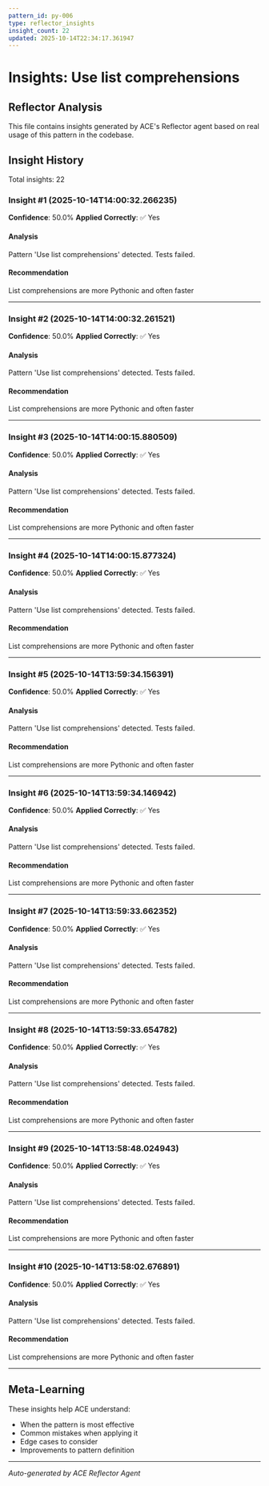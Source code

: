 ```yaml
---
pattern_id: py-006
type: reflector_insights
insight_count: 22
updated: 2025-10-14T22:34:17.361947
---
```

# Insights: Use list comprehensions

## Reflector Analysis

This file contains insights generated by ACE's Reflector agent based on real usage of this pattern in the codebase.

## Insight History

Total insights: 22

### Insight #1 (2025-10-14T14:00:32.266235)

**Confidence**: 50.0%
**Applied Correctly**: ✅ Yes

#### Analysis

Pattern 'Use list comprehensions' detected. Tests failed.

#### Recommendation

List comprehensions are more Pythonic and often faster

---

### Insight #2 (2025-10-14T14:00:32.261521)

**Confidence**: 50.0%
**Applied Correctly**: ✅ Yes

#### Analysis

Pattern 'Use list comprehensions' detected. Tests failed.

#### Recommendation

List comprehensions are more Pythonic and often faster

---

### Insight #3 (2025-10-14T14:00:15.880509)

**Confidence**: 50.0%
**Applied Correctly**: ✅ Yes

#### Analysis

Pattern 'Use list comprehensions' detected. Tests failed.

#### Recommendation

List comprehensions are more Pythonic and often faster

---

### Insight #4 (2025-10-14T14:00:15.877324)

**Confidence**: 50.0%
**Applied Correctly**: ✅ Yes

#### Analysis

Pattern 'Use list comprehensions' detected. Tests failed.

#### Recommendation

List comprehensions are more Pythonic and often faster

---

### Insight #5 (2025-10-14T13:59:34.156391)

**Confidence**: 50.0%
**Applied Correctly**: ✅ Yes

#### Analysis

Pattern 'Use list comprehensions' detected. Tests failed.

#### Recommendation

List comprehensions are more Pythonic and often faster

---

### Insight #6 (2025-10-14T13:59:34.146942)

**Confidence**: 50.0%
**Applied Correctly**: ✅ Yes

#### Analysis

Pattern 'Use list comprehensions' detected. Tests failed.

#### Recommendation

List comprehensions are more Pythonic and often faster

---

### Insight #7 (2025-10-14T13:59:33.662352)

**Confidence**: 50.0%
**Applied Correctly**: ✅ Yes

#### Analysis

Pattern 'Use list comprehensions' detected. Tests failed.

#### Recommendation

List comprehensions are more Pythonic and often faster

---

### Insight #8 (2025-10-14T13:59:33.654782)

**Confidence**: 50.0%
**Applied Correctly**: ✅ Yes

#### Analysis

Pattern 'Use list comprehensions' detected. Tests failed.

#### Recommendation

List comprehensions are more Pythonic and often faster

---

### Insight #9 (2025-10-14T13:58:48.024943)

**Confidence**: 50.0%
**Applied Correctly**: ✅ Yes

#### Analysis

Pattern 'Use list comprehensions' detected. Tests failed.

#### Recommendation

List comprehensions are more Pythonic and often faster

---

### Insight #10 (2025-10-14T13:58:02.676891)

**Confidence**: 50.0%
**Applied Correctly**: ✅ Yes

#### Analysis

Pattern 'Use list comprehensions' detected. Tests failed.

#### Recommendation

List comprehensions are more Pythonic and often faster

---

## Meta-Learning

These insights help ACE understand:
- When the pattern is most effective
- Common mistakes when applying it
- Edge cases to consider
- Improvements to pattern definition

---

*Auto-generated by ACE Reflector Agent*
